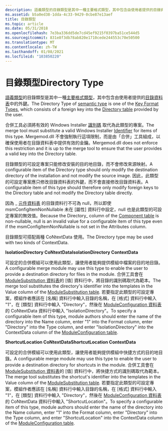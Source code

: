 ```yaml
---
description: 語義類型的目錄類型是其中一種主要格式類型，其中包含由使用者提供的目錄資料表中的外鍵。
ms.assetid: b5a0ed38-1dda-4c33-9429-0cbe87e13aef
title: 目錄類型
ms.topic: article
ms.date: 05/31/2018
ms.openlocfilehash: 7e3ba336dd5de7cd45ef9215f0397ba51ce544d5
ms.sourcegitcommit: 831e8f3db78ab820e1710cede244553c70e50500
ms.translationtype: MT
ms.contentlocale: zh-TW
ms.lasthandoff: 01/08/2021
ms.locfileid: "103850220"
---
```

# <a name="directory-type"></a><span data-ttu-id="4de57-103">目錄類型</span><span class="sxs-lookup"><span data-stu-id="4de57-103">Directory Type</span></span>

<span data-ttu-id="4de57-104">[語義類型](semantic-types.md)的目錄類型是其中一種[主要格式類型](key-format-types.md)，其中包含由使用者提供的[目錄資料表](directory-table.md)中的外鍵。</span><span class="sxs-lookup"><span data-stu-id="4de57-104">The Directory Type of [semantic type](semantic-types.md) is one of the [Key Format Types](key-format-types.md), which consists of a foreign key into the [Directory table](directory-table.md) provided by the user.</span></span>

<span data-ttu-id="4de57-105">合併工具必須將有效的 Windows Installer [識別碼](identifier.md) 取代為此類型的專案。</span><span class="sxs-lookup"><span data-stu-id="4de57-105">The merge tool must substitute a valid Windows Installer [Identifier](identifier.md) for items of this type.</span></span> <span data-ttu-id="4de57-106">Mergemod.dll 不會強制執行這項限制，而是由「合併」工具組成，以確保使用者在目錄資料表中提供有效的金鑰。</span><span class="sxs-lookup"><span data-stu-id="4de57-106">Mergemod.dll does not enforce this restriction and it is up to the merge tool to ensure that the user provides a valid key into the Directory table.</span></span>

<span data-ttu-id="4de57-107">目錄類型的可設定專案只能修改安裝的目的地目錄，而不會修改來源映射。</span><span class="sxs-lookup"><span data-stu-id="4de57-107">A configurable item of the Directory type should only modify the destination directory of the installation and not modify the source image.</span></span> <span data-ttu-id="4de57-108">因此，此類型的可設定專案應只修改目錄資料表的外鍵，而不會直接修改目錄資料表。</span><span class="sxs-lookup"><span data-stu-id="4de57-108">A configurable item of this type should therefore only modify foreign keys to the Directory table and not modify the Directory table directly.</span></span>

<span data-ttu-id="4de57-109">因為 \_ [元件資料表](component-table.md) 的目錄資料行不可為 null，所以即使 msmConfigItemNonNullable 未在 [屬性] 資料行中設定，null 也是此類型的可設定專案的無效值。</span><span class="sxs-lookup"><span data-stu-id="4de57-109">Because the Directory\_ column of the [Component table](component-table.md) is non-nullable, null is an invalid value for a configurable item of this type even if the msmConfigItemNonNullable is not set in the Attributes column.</span></span>

<span data-ttu-id="4de57-110">目錄類型可搭配兩種 CoNtextData 使用。</span><span class="sxs-lookup"><span data-stu-id="4de57-110">The Directory type may be used with two kinds of ContextData.</span></span>

<span data-ttu-id="4de57-111">**IsolationDirectory CoNtextData**</span><span class="sxs-lookup"><span data-stu-id="4de57-111">**IsolationDirectory ContextData**</span></span>

<span data-ttu-id="4de57-112">可設定的合併模組可以使用此類型，讓使用者能夠提供模組中檔案的目的地目錄。</span><span class="sxs-lookup"><span data-stu-id="4de57-112">A configurable merge module may use this type to enable the user to provide a destination directory for files in the module.</span></span> <span data-ttu-id="4de57-113">合併工具會在 [ModuleSubstitution 資料表](modulesubstitution-table.md)的 [值] 資料行中，將目錄的識別碼取代為範本。</span><span class="sxs-lookup"><span data-stu-id="4de57-113">The merge tool substitutes the directory's identifier into the templates in the Value column of the [ModuleSubstitution table](modulesubstitution-table.md).</span></span> <span data-ttu-id="4de57-114">若要指定此類型的可設定專案，模組作者應該在 [名稱] 資料行中輸入目錄的名稱，在 [格式] 資料行中輸入 "1"，在 [類型] 資料行中輸入 "Directory"，然後在 [ModuleConfiguration 資料表](moduleconfiguration-table.md)的 CoNtextData 資料行中輸入 "IsolationDirectory"。</span><span class="sxs-lookup"><span data-stu-id="4de57-114">To specify a configurable item of this type, module authors should enter the name of the directory into the Name column, enter "1" into the Format column, enter "Directory" into the Type column, and enter "IsolationDirectory" into the ContextData column of the [ModuleConfiguration table](moduleconfiguration-table.md).</span></span>

<span data-ttu-id="4de57-115">**ShortcutLocation CoNtextData**</span><span class="sxs-lookup"><span data-stu-id="4de57-115">**ShortcutLocation ContextData**</span></span>

<span data-ttu-id="4de57-116">可設定的合併模組可以使用此類型，讓使用者能夠提供模組中快捷方式的目的地目錄。</span><span class="sxs-lookup"><span data-stu-id="4de57-116">A configurable merge module may use this type to enable the user to provide a destination directory for shortcuts in the module.</span></span> <span data-ttu-id="4de57-117">合併工具會在 [ModuleSubstitution 資料表](modulesubstitution-table.md)的 [值] 資料行中，將快捷方式的識別碼取代為範本。</span><span class="sxs-lookup"><span data-stu-id="4de57-117">The merge tool substitutes the shortcut's identifier into the templates in the Value column of the [ModuleSubstitution table](modulesubstitution-table.md).</span></span> <span data-ttu-id="4de57-118">若要指定此類型的可設定專案，模組作者應該在 [名稱] 資料行中輸入目錄的名稱，在 [格式] 資料行中輸入 "1"，在 [類型] 資料行中輸入 "Directory"，然後在 [ModuleConfiguration 資料表](moduleconfiguration-table.md)的 CoNtextData 資料行中輸入 "ShortcutLocation"。</span><span class="sxs-lookup"><span data-stu-id="4de57-118">To specify a configurable item of this type, module authors should enter the name of the directory into the Name column, enter "1" into the Format column, enter "Directory" into the Type column, and enter "ShortcutLocation" into the ContextData column of the [ModuleConfiguration table](moduleconfiguration-table.md).</span></span>

 

 



